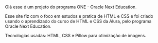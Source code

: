 Olá esse é um projeto do programa ONE - Oracle Next Education.

Esse site fiz com o foco em estudos e pratica de HTML e CSS e foi criado usando o aprendizado do curso de HTML e CSS da Alura, pelo programa Oracle Next Education.

Tecnologias usadas: HTML, CSS e Pillow para otimização de imagens.